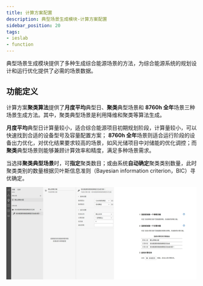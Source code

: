 ```yaml
---
title: 计算方案配置
description: 典型场景生成模块-计算方案配置
sidebar_position: 20
tags:
- ieslab
- function
---
```


典型场景生成模块提供了多种生成综合能源场景的方法，为综合能源系统的规划设计和运行优化提供了必需的场景数据。

## 功能定义

计算方案**聚类算法**提供了**月度平均**典型日、**聚类**典型场景和 **8760h 全年**场景三种场景生成方法。其中，聚类典型场景是利用降维和聚类等算法生成。

**月度平均**典型日计算量较小，适合综合能源项目初期规划阶段，计算量较小，可以快速找到合适的设备型号及容量配置方案； **8760h 全年**场景则适合运行阶段的设备出力优化，对优化结果要求较高的场景，如风光储项目中对储能的优化调控；而**聚类**典型场景则能够兼顾计算效率和精度，满足多种场景需求。

当选择**聚类典型场景**时，可**指定**聚类数目；或由系统**自动确定**聚类类别数量，此时聚类类别的数量根据贝叶斯信息准则（Bayesian information criterion，BIC）寻优确定。

![计算方案](./calculation.png "计算方案")